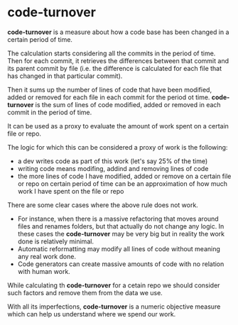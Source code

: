 # code-turnover
**code-turnover** is a measure about how a code base has been changed in a certain period of time.

The calculation starts considering all the commits in the period of time. Then for each commit, it retrieves the differences between that commit and its parent commit by file (i.e. the difference is calculated for each file that has changed in that particular commit).

Then it sums up the number of lines of code that have been modified, added or removed for each file in each commit for the period ot time. **code-turnover** is the sum of lines of code modified, added or removed in each commit in the period of time.

It can be used as a proxy to evaluate the amount of work spent on a certain file or repo.

The logic for which this can be considered a proxy of work is the following:
- a dev writes code as part of this work (let's say 25% of the time)
- writing code means modifing, addind and removing lines of code
- the more lines of code I have modified, added or remove on a certain file or repo on certain period of time can be an approximation of how much work I have spent on the file or repo

There are some clear cases where the above rule does not work. 
- For instance, when there is a massive refactoring that moves around files and renames folders, but that actually do not change any logic. In these cases the **code-turnover** may be very big but in reality the work done is relatively minimal.
- Automatic reformatting may modify all lines of code without meaning any real work done.
- Code generators can create massive amounts of code with no relation with human work.

While calculating th **code-turnover** for a cetain repo we should consider such factors and remove them from the data we use.

With all its imperfections, **code-turnover** is a numeric objective measure which can help us understand where we spend our work.